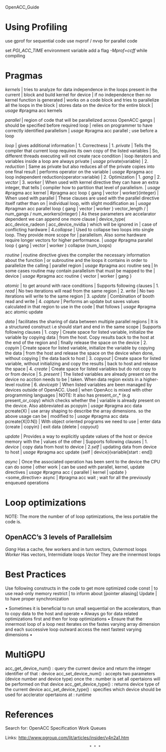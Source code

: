 OpenACC_Guide

# Using Profiling
   use gprof for sequential code
   use nvprof / nvvp for parallel code
   
   set *PGI_ACC_TIME* environment variable
   add a flag *-Mprof=ccff* while compiling


# Pragmas

_kernels_  | tries to analyze for data independence in the loops present in the current
           | block and build kernel for device
           | if no independence then no kernel function is generated
           | works on a code block and tries to parallelize all the loops in the block
           | stores data on the device for the entire block
           | *usage* #pragma acc kernels

_parallel_ | region of code that will be parallelized across OpenACC gangs
           | should be specified before required loop
           | relies on programmer to have correctly identified parallelism
           | *usage* #pragma acc parallel ; use before a loop

_loop_     | gives additional information
           | 1. Correctness
           | 1. _private_
           | Tells the compiler that current loop requires its own copy of the listed variables
           | So, different threads executing will not create race condition
           | loop iterators and variables inside a loop are always private
           | *usage*  private(variable)
           | 2. _reduction_
           | Same as private but also reduces all of the private copies into one final result
           | performs operator on the variable
           | *usage* #pragma acc loop independent reduction(operator:variable)
           | 2. Optimization
           | 1. _gang_
           | 2. _vector_
           | 3. _worker_
           | When used with kernel directive they can have an extra integer, that tells
           | compiler how to partition that level of parallelism.
           | *usage* #pragma acc kernel
           | #pragma acc loop { gang | vector | worker}(integer)
           | When used with parallel
           | These clauses are used with the parallel directive itself rather than on
           | individual loop, with slight modification as
           | *usage* #pragman acc parallel loop { gang | vector | worker } vector_length /
           | num_gangs / num_workers(integer)
           | As these parameters are accelarator dependent we can append one more clause
           | device_type( acc_device_radeon | acc_device_nvidia ) which will be ignored in
           | case of conflicting hardware
           | 4._collapse_
           | Used to collapse two loops into single loop. They provide more scope for
           | parallelism. Also some hardware require longer vectors for higher performance.
           | *usage* #pragma parallel loop { gang | vector | worker } collapse (num_loops)


_routine_  | routine directive gives the compiler the necessary information about the function
           | or subroutine and the loops it contains in order to parallelize the calling
           | parallel region
           | *usage* #pragma acc routine seq
           | In some cases routine may contain parallelism that must be mapped to the
           | device
           | *usage* #pragma acc routine { vector | worker | gang }

_atomic_   | to get around with race conditions
           | Supports following clauses
           | 1. _read_
           | No two iterations will read from the same region
           | 2. _write_
           | No two iterations will write to the same region
           | 3. _update_
           | Combination of booth read and write
           | 4. _capture_
           | Performs an update but saves values calculated in that region to use in the code
           | that follows
           | *usage* #pragma acc atomic update

_data_     | facilitates the sharing of data between multiple parallel regions
           | It is a structured construct i.e should start and end in the same scope
           | Supports following clauses
           | 1. _copy_
           | Create space for listed variable, initialize the variable by copying data
           | from the host. Copy results back to the host at the end of the region and
           | finally release the space on the device
           | 2. _copyin_
           | Create space for listed variable, initialize the variable by copying the data
           | from the host and release the space on the device when done, without copying
           | the data back to host
           | 3. _copyout_
           | Create space for listed variable, without initializing and copy the results
           | back to host and release the space
           | 4. _create_
           | Create space for listed variables but do not copy to or from device
           | 5. _present_
           | The listed variables are already present on the device no acction needs to be
           | taken. When data region exists in a higher-level routine
           | 6. _deviceptr_
           | When listed variables are been managed by devices outside of OpenACC. Used
           | when OpenAcc is mixed with other programming languages
           | NOTE: It also has present_or_* (e.g present_or_copy) which checks whether the
           | variable is already present on the device. Also abbreviated as pcopyin
           | *usage* #pragma acc data pcreate(X)
           | use array shaping to describe the array dimensions. so the above usage can be
           | modified to
           | *usage* #pragma acc data pcreate(X[0:N])
           | With object oriented programs we need to use
           | enter data {create | copyin}
           | exit data {delete | copyout}

_update_   | Provides a way to explicitly update values of the host or device memory with the
           | values of the other
           | Supports following clauses
           | 1. _device_
           | copy data from host to device
           | 2._self_
           | updating data from device to host
           | *usage* #pragma acc update {self | device}(variable[start : end])

_async_    | Once the associated operation has been sent to the device the CPU can do some
           | other work
           | can be used with parallel, kernel, update directives
           | *usage* #pragma acc { parallel | kernel | update } <some_directive> async
           | #pragma acc wait ; wait for all the previously enqueued operations

# Loop optimizations 
NOTE: The more the number of of loop optimizations, the less portable the code is.

## OpenACC’s 3 levels of Parallelsim
 _Gang_ Has a cache, few workers and in turn vectors, Outermost loops
 _Worker_ Has vectors, Intermidiate loops
 _Vector_ They are the innermost loops


# Best Practices
Use following constructs in the code to get more optimized code
const    | to use read-only memory
restrict | to inform about [pointer aliasing]
Update   | to have proper synchronization

 • Sometimes it is beneficial to run small sequential on the accelerators, than to copy data
to the host and operate
 • Always go for data related optimizations first and then for loop optimizations
 • Ensure that the innermost loop of a loop nest iterates on the fastes varying array
   dimension and each successive loop outward access the next fastest varying dimensions
 • 

# MultiGPU
acc_get_device_num()  : query the current device and return the integer identifier of that
                      : device
acc_set_device_num()  : accepts two parameters (device number and device type) once the
                      : number is set all opertaions will be performed on that device
acc_get_device_type() : returns device type of the current device
acc_set_device_type() : specifies which device should be used for acclerator opertaions at
                      : runtime

# References 

Search for:
   OpenACC Specification
   Work Queues

Links:
   http://www.pgroup.com/lit/articles/insider/v4n2a1.htm

                                          * * *


